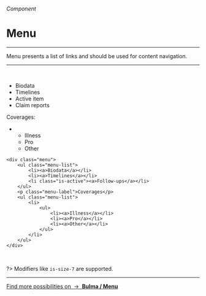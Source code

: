 <h6 class="is-uppercase has-text-grey">Component</h6><h1 class="title is-1 is-family-secondary">Menu</h1>
<hr class="is-visible is-size-3">
<p class="subtitle is-5 is-family-secondary">
    <span class="has-text-weight-semibold">Menu</span> presents a list of links and should be used for content navigation.
</p>
<hr class="is-visible is-size-3"><br>

<div class="box is-large has-background-white-bis is-marginless">
    <div class="menu" style="max-width: 200px">
        <ul class="menu-list">
            <li><a>Biodata</a></li>
            <li><a>Timelines</a></li>
            <li><a class="is-active">Active item</a></li>
            <li><a>Claim reports</a></li>
        </ul>
        <p class="menu-label">Coverages:</p>
        <ul class="menu-list">
            <li>
                <ul>
                    <li><a>Illness</a></li>
                    <li><a>Pro</a></li>
                    <li><a>Other</a></li>
                </ul>
            </li>
        </ul>
    </div>
</div>

    <div class="menu">
        <ul class="menu-list">
            <li><a>Biodata</a></li>
            <li><a>Timelines</a></li>
            <li class="is-active"><a>Follow-ups</a></li>
        </ul>
        <p class="menu-label">Coverages</p>
        <ul class="menu-list">
            <li>
                <ul>
                    <li><a>Illness</a></li>
                    <li><a>Pro</a></li>
                    <li><a>Other</a></li>
                </ul>
            </li>
        </ul>
    </div>
<br>

?> Modifiers like `is-size-7` are supported.

<hr>

<a href="https://bulma.io/documentation/components/menu/" target="blank" class="box is-bordered">
    Find more possibilities on &nbsp;→&nbsp; <strong class="has-text-primary">Bulma / Menu</strong>
</a>
